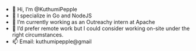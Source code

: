 - 👋 Hi, I’m @KuthumiPepple
- 👀 I specialize in Go and NodeJS
- 🌱 I’m currently working as an Outreachy intern at Apache
- 💞️ I’d prefer remote work but I could consider working on-site under the right circumstances.
- 📫 Email: kuthumipepple@gmail

<!---
KuthumiPepple/KuthumiPepple is a ✨ special ✨ repository because its `README.md` (this file) appears on your GitHub profile.
You can click the Preview link to take a look at your changes.
--->
